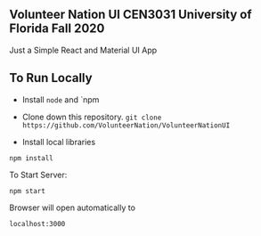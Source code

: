 ## Volunteer Nation UI CEN3031 University of Florida Fall 2020

Just a Simple React and Material UI App 

## To Run Locally
- Install `node` and `npm

- Clone down this repository.
`git clone https://github.com/VolunteerNation/VolunteerNationUI`

- Install local libraries

`npm install`

To Start Server:

`npm start`

Browser will open automatically to

`localhost:3000`  

